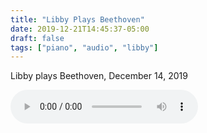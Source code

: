 ```yaml
---
title: "Libby Plays Beethoven"
date: 2019-12-21T14:45:37-05:00
draft: false
tags: ["piano", "audio", "libby"]
---
```


Libby plays Beethoven, December 14, 2019

<audio controls>
	<source src='https://s3.amazonaws.com/media.eick.com/audio/2019/2019-12-14-beethoven-sonata-c-minor.m4a' type="audio/mpeg" >
</audio>
